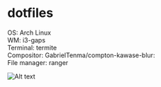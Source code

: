 # dotfiles


OS: Arch Linux\
WM: i3-gaps\
Terminal: termite\
Compositor: GabrielTenma/compton-kawase-blur:\
File manager: ranger

![Alt text](Screenshots/2019-05-15T11\:19\:44+03\:00.png?raw=true "Screenshot")
